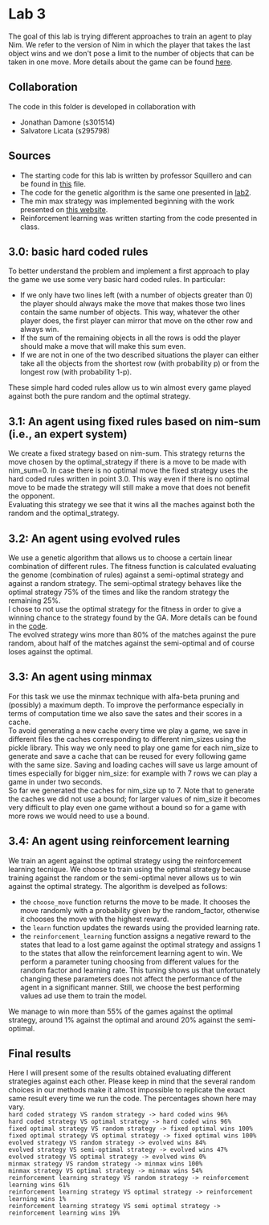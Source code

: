 # Lab 3 
The goal of this lab is trying different approaches to train an agent to play Nim. 
We refer to the version of Nim in which the player that takes the last object wins and we don't pose a limit to the number of objects that can be taken in one move. More details about the game can be found [here](https://en.wikipedia.org/wiki/Nim). 

## Collaboration
The code in this folder is developed in collaboration with  
- Jonathan Damone (s301514)
- Salvatore Licata (s295798)

## Sources
- The starting code for this lab is written by professor Squillero and can be found in [this](https://github.com/squillero/computational-intelligence/blob/master/2022-23/lab3_nim.ipynb) file.
- The code for the genetic algorithm is the same one presented in [lab2](https://github.com/scoleri-mr/computational_intelligence_2022_301841/blob/main/lab2/lab2_set_covering_GA.ipynb).
- The min max strategy was implemented beginning with the work presented on [this website](https://realpython.com/python-minimax-nim/#lose-the-game-of-nim-against-a-python-minimax-player).
- Reinforcement learning was written starting from the code presented in class.
## 3.0: basic hard coded rules
To better understand the problem and implement a first approach to play the game we use some very basic hard coded rules. In particular:
- If we only have two lines left (with a number of objects greater than 0) the player should always make the move that makes those two lines contain the same number of objects. This way, whatever the other player does, the first player can mirror that move on the other row and always win.
- If the sum of the remaining objects in all the rows is odd the player should make a move that will make this sum even.
- If we are not in one of the two described situations the player can either take all the objects from the shortest row (with probability p) or from the longest row (with probability 1-p).  

These simple hard coded rules allow us to win almost every game played against both the pure random and the optimal strategy.

## 3.1: An agent using fixed rules based on nim-sum (i.e., an expert system)
We create a fixed strategy based on nim-sum. This strategy returns the move chosen by the optimal_strategy if there is a move to be made with nim_sum=0.
In case there is no optimal move the fixed strategy uses the hard coded rules written in point 3.0. This way even if there is no optimal move to be made the strategy will still make a move that does not benefit the opponent.  
Evaluating this strategy we see that it wins all the maches against both the random and the optimal_strategy.

## 3.2: An agent using evolved rules
We use a genetic algorithm that allows us to choose a certain linear combination of different rules. The fitness function is calculated evaluating the genome (combination of rules) against a semi-optimal strategy and against a random strategy.
The semi-optimal strategy behaves like the optimal strategy 75% of the times and like the random strategy the remaining 25%.  
I chose to not use the optimal strategy for the fitness in order to give a winning chance to the strategy found by the GA.
More details can be found in the [code](https://github.com/scoleri-mr/computational_intelligence_2022_301841/blob/main/lab3/lab3.ipynb).  
The evolved strategy wins more than 80% of the matches against the pure random, about half of the matches against the semi-optimal and of course loses against the optimal.

## 3.3: An agent using minmax
For this task we use the minmax technique with alfa-beta pruning and (possibly) a maximum depth. To improve the performance especially in terms of computation time we also save the sates and their scores in a cache.  
To avoid generating a new cache every time we play a game, we save in different files the caches corresponding to different nim_sizes using the pickle library. This way we only need to play one game for each nim_size to generate and save a cache that can be reused for every following game with the same size. Saving and loading caches will save us large amount of times especially for bigger nim_size: for example with 7 rows we can play a game in under two seconds.  
So far we generated the caches for nim_size up to 7. Note that to generate the caches we did not use a bound; for larger values of nim_size it becomes very difficult to play even one game without a bound so for a game with more rows we would need to use a bound.

## 3.4: An agent using reinforcement learning
We train an agent against the optimal strategy using the reinforcement learning tecnique. We choose to train using the optimal strategy because training against the random or the semi-optimal never allows us to win against the optimal strategy.
The algorithm is develped as follows:
- the `choose_move` function returns the move to be made. It chooses the move randomly with a probability given by the random_factor, otherwise it chooses the move with the highest reward.
- the `learn` function updates the rewards using the provided learning rate.
- the `reinforcement_learning` function assigns a negative reward to the states that lead to a lost game against the optimal strategy and assigns 1 to the states that allow the reinforcement learning agent to win. 
We perform a parameter tuning choosing from different values for the random factor and learning rate. This tuning shows us that unfortunately changing these parameters does not affect the performance of the agent in a significant manner. Still, we choose the best performing values ad use them to train the model.  

We manage to win more than 55% of the games against the optimal strategy, around 1% against the optimal and around 20% against the semi-optimal.

## Final results
Here I will present some of the results obtained evaluating different strategies against each other. Please keep in mind that the several random choices in our methods make it almost impossible to replicate the exact same result every time we run the code. The percentages shown here may vary.  
`hard coded strategy VS random strategy -> hard coded wins 96%`  
`hard coded strategy VS optimal strategy -> hard coded wins 96%`  
`fixed optimal strategy VS random strategy -> fixed optimal wins 100%`  
`fixed optimal strategy VS optimal strategy -> fixed optimal wins 100%`  
`evolved strategy VS random strategy -> evolved wins 84%`  
`evolved strategy VS semi-optimal strategy -> evolved wins 47%`  
`evolved strategy VS optimal strategy -> evolved wins 0%`  
`minmax strategy VS random strategy -> minmax wins 100%`    
`minmax strategy VS optimal strategy -> minmax wins 54%`  
`reinforcement learning strategy VS random strategy -> reinforcement learning wins 61%`  
`reinforcement learning strategy VS optimal strategy -> reinforcement learning wins 1%`  
`reinforcement learning strategy VS semi optimal strategy -> reinforcement learning wins 19%`
